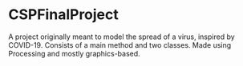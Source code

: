 # CSPFinalProject
A project originally meant to model the spread of a virus, inspired by COVID-19. Consists of a main method and two classes. Made using Processing and mostly graphics-based.
